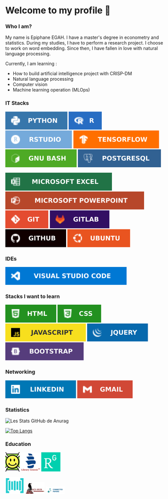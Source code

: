 # Welcome to my profile 👋
### Who I am?
My name is Epiphane EGAH. I have a master's degree in econometry and statistics. During my studies, I have to perform a research project. I choose to work on word embedding. Since then, I have fallen in love with natural language processing.

Currently, I am learning :
- How to build artificial intelligence project with CRISP-DM
- Natural language processing 
- Computer vision 
- Machine learning operation (MLOps)

### IT Stacks
 [![Alt text](imgs/Python-3776AB.svg)](https://www.stechies.com/install-python-3-ubuntu/)  ![Alt text](imgs/r.svg) ![Alt text](imgs/RStudio-75AADB.svg) ![Alt text](imgs/TensorFlow-FF6F00.svg)  ![Alt text](imgs/GNUBash-4EAA25.svg) ![Alt text](imgs/PostgreSQL-316192.svg)

 
![Alt text](imgs/Microsoft_Excel-217346.svg) ![Alt text](imgs/Microsoft_PowerPoint-B7472A.svg)  ![Alt text](imgs/GIT-E44C30.svg) ![Alt text](imgs/GitLab.svg) ![Alt text](imgs/GitHub.svg)  ![Alt text](imgs/Ubuntu-E95420.svg) 

 ### IDEs
 ![Alt text](imgs/Visual_Studio_Code-0078D4.svg)


 
 ### Stacks I want to learn
 ![Alt text](imgs/html.svg) ![Alt text](imgs/css.svg) ![Alt text](imgs/javascript.svg) ![Alt text](imgs/jquery.svg) ![Alt text](imgs/bootstrap.svg) 
 
 <!--- ![Alt text](img/docker.png) ![Alt text](img/kubernetes.png) ![Alt text](img/Vagrant.png) ![Alt text](img/ainsible.jpg) ![Alt text](imgs/Jenkins-D24939.svg) ![Alt text](img/terraform.png) ![Alt text](img/hadoop.png) ![Alt text](img/Spark.svg.png) ![Alt text](img/kafka.png) ![Alt text](img/airflow.png) -->
 
 
 ### Networking
 [![all text](imgs/LinkedIn.svg)](https://www.linkedin.com/in/egahepiphane/)  [![all text](imgs/Gmail.svg)](egahepiphane@gmail.com)


 
 ### Statistics
 
 ![Les Stats GitHub de Anurag](https://github-readme-stats.vercel.app/api?username=egah&show_icons=true&theme=radical)
 
[![Top Langs](https://github-readme-stats.vercel.app/api/top-langs/?username=egah&layout=compact)](https://github.com/egah/github-readme-stats)

### Education
 [![all text](img/arxiv.jpg)](https://arxiv.org/)
 [![all text](img/lb.png)](https://libgen.li/)
 [![all text](img/rg.png)](https://www.researchgate.net/signup.SignUp.html)
 
 [![all text](img/paperwithcode.png)](https://paperswithcode.com/)
 [![all text](img/Sci-Hub.jpg)](https://sci-hub.hkvisa.net/)
 [![all text](img/conpaper.png)](https://www.connectedpapers.com/)


 <!--### STACKS I WANT TO LEARN--
 [![all text](img/twitter.png)](https://twitter.com/egahepiphane)
 [![all text](img/kaggle.png)](https://www.kaggle.com/epiphane)
